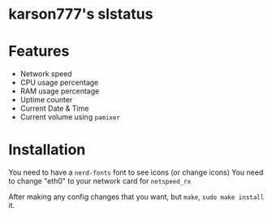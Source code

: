# karson777's slstatus

# Features 

- Network speed 
- CPU usage percentage
- RAM usage percentage
- Uptime counter
- Current Date & Time
- Current volume using `pamixer`

# Installation

You need to have a `nerd-fonts` font to see icons (or change icons)
You need to change "eth0" to your network card for `netspeed_rx`

After making any config changes that you want, but `make`, `sudo make install` it.

